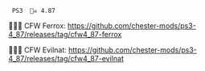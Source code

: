 
     PS3  🏴‍☠️ 4.87 
     
🕵️‍♂️📢 CFW Ferrox: https://github.com/chester-mods/ps3-4_87/releases/tag/cfw4_87-ferrox

🕵️‍♂️📢 CFW Evilnat: https://github.com/chester-mods/ps3-4_87/releases/tag/cfw4_87-evilnat

